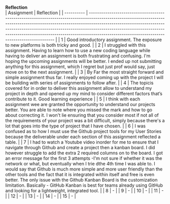 **Reflection**
<br>
| Assignment | Reflection                                                                                                                                                                                                                                                                                                                                                                            |
| ---------- | ------------------------------------------------------------------------------------------------------------------------------------------------------------------------------------------------------------------------------------------------------------------------------------------------------------------------------------------------------------------------------------- |
| 1          | Good introductory assignment. The exposure to new platforms is both tricky and good.                                                                                                                                                                                                                                                                                                  |
| 2          | I struggled with this assignment. Having to learn how to use a new coding language while having to deliver an assignment is both frustrating and confusing. I'm hoping the upcoming assignments will be better. I ended up not submitting anything for this assignment, which I regret but just prof would say, just move on to the next assignment.                                  |
| 3          | By Far the most straight forward and simple assignment thus far. I really enjoyed coming up with the project I will be building with series of assignments to follow after.                                                                                                                                                                                                           |
| 4          | The topicis covered for in order to deliver this assignment allow to understand my project in depth and opened up my mind to consider different factors that’s contribute to it. Good learning experience                                                                                                                                                                             |
| 5          | I think with each assignment wee are granted the opportunity to understand our projects better. You are able to note where you missed the mark and how to go about correcting it. I won't lie ensuring that you consider most if not all of the requirements of your project was a bit difficult, simply because there's a lot that goes into the type of project that I have chosen. |
| 6          | I was confused as to how I must use the Github project tools for my User Stories because the deliverable under each section of this assignment reflected a table.                                                                                                                                                                                                                     |
| 7          | I had to watch a Youtube video inorder for me to ensure that I navigate through Github and create a project then a kanban board. I did however struggle to add the extra 2 required columns on to the board. I got an error message for the first 3 attempts -I'm not sure if whether it was the network or what, but eventually when I trie dthe 4th time I was able to. I would say that Github is much more simple and more user friendly than the other tools and the fact that it is integrated within itself and free is even better. The only issue with the Github Kanban Board is the customization limitation. Basically - GitHub Kanban is best for teams already using GitHub and looking for a lightweight, integrated tool.
|
| 8          | \-                                                                                                                                                                                                                                                                                                                                                                                    |
| 9          | \-                                                                                                                                                                                                                                                                                                                                                                                    |
| 10         | \-                                                                                                                                                                                                                                                                                                                                                                                    |
| 11         | \-                                                                                                                                                                                                                                                                                                                                                                                    |
| 12         | \-                                                                                                                                                                                                                                                                                                                                                                                    |
| 13         | \-                                                                                                                                                                                                                                                                                                                                                                                    |
| 14         | \-                                                                                                                                                                                                                                                                                                                                                                                    |
| 15         | \-                                                                                                                                                                                                                                                                                                                                                                                    |
